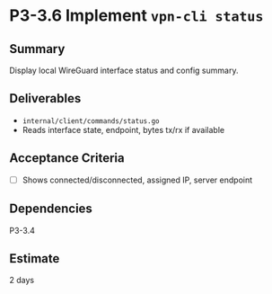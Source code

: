 # P3-3.6 Implement `vpn-cli status`

## Summary
Display local WireGuard interface status and config summary.

## Deliverables
- `internal/client/commands/status.go`
- Reads interface state, endpoint, bytes tx/rx if available

## Acceptance Criteria
- [ ] Shows connected/disconnected, assigned IP, server endpoint

## Dependencies
P3-3.4

## Estimate
2 days











